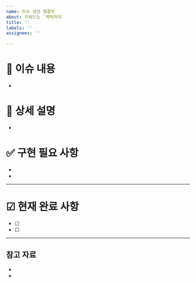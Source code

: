 ```yaml
---
name: 이슈 생성 템플릿
about: 키워드는 `백틱처리`
title: ''
labels: ''
assignees: ''

---
```


# 📄  이슈 내용
-

# 📝  상세 설명
-

# ✅ 구현 필요 사항
- 
- 

-------------------------------------
# ☑ 현재 완료 사항
- [ ]
- [ ]

---------------------------------------

## 참고 자료
- 
-
